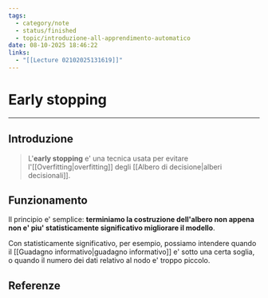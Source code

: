 ```yaml
---
tags:
  - category/note
  - status/finished
  - topic/introduzione-all-apprendimento-automatico
date: 08-10-2025 18:46:22
links:
  - "[[Lecture 02102025131619]]"
---
```

# Early stopping
---
## Introduzione
> L'**early stopping** e' una tecnica usata per evitare l'[[Overfitting|overfitting]] degli [[Albero di decisione|alberi decisionali]].

## Funzionamento
Il principio e' semplice: **terminiamo la costruzione dell'albero non appena non e' piu' statisticamente significativo migliorare il modello**.

Con statisticamente significativo, per esempio, possiamo intendere quando il [[Guadagno informativo|guadagno informativo]] e' sotto una certa soglia, o quando il numero dei dati relativo al nodo e' troppo piccolo.

## Referenze